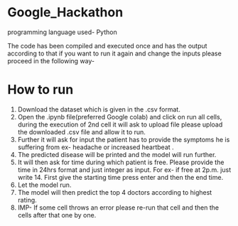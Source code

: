 # Google_Hackathon
programming language used- Python

The code has been compiled and executed once and has the output according to that if you want to run it again and change the inputs please proceed in the following way-

# How to run 
1. Download the dataset which is given in the .csv format.
2. Open the .ipynb file(preferred Google colab) and click on run all cells, during the execution of 2nd cell it will ask to upload file please upload the downloaded .csv file and allow it to run.
3. Further it will ask for input the patient has to provide the symptoms he is suffering from ex- headache or increased heartbeat .
4. The predicted disease will be printed and the model will run further. 
5. It will then ask for time during which patient is free. Please provide the time in 24hrs format and just integer as input. For ex- if free at 2p.m. just write 14. First give the starting time press enter and then the end time.
6. Let the model run.
7. The model will then predict the top 4 doctors according to highest rating.
8. IMP- If some cell throws an error please re-run that cell and then the cells after that one by one. 
